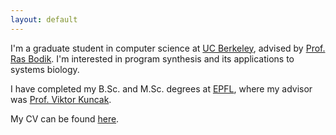 ```yaml
---
layout: default
---
```



I'm a graduate student in computer science at [UC Berkeley], advised
by [Prof. Ras Bodik][bodik]. I'm interested in program synthesis and its
applications to systems biology.

I have completed my B.Sc. and M.Sc. degrees at [EPFL], where my advisor was
[Prof. Viktor Kuncak][kuncak].

My CV can be found [here][CV].

[EPFL]: http://www.epfl.ch
[UC Berkeley]: http://www.eecs.berkeley.edu
[bodik]: http://www.cs.berkeley.edu/~bodik
[kuncak]: http://lara.epfl.ch/~kuncak
[CV]: cv.pdf
